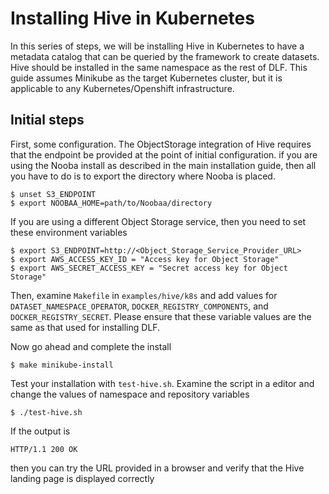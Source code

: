 # Installing Hive in Kubernetes

In this series of steps, we will be installing Hive in Kubernetes to have a
metadata catalog that can be queried by the framework to create datasets. Hive
should be installed in the same namespace as the rest of DLF. This
guide assumes Minikube as the target Kubernetes cluster, but it is applicable to any Kubernetes/Openshift infrastructure.

## Initial steps

First, some configuration. The ObjectStorage integration of Hive requires that the endpoint be provided at the point of initial configuration. 
if you are using the Nooba install as described in the main installation guide, then all you have to do is to export the directory where Nooba is placed.

```
$ unset S3_ENDPOINT
$ export NOOBAA_HOME=path/to/Noobaa/directory
```
If you are using a different Object Storage service, then you need to set these environment variables

```
$ export S3_ENDPOINT=http://<Object_Storage_Service_Provider_URL>
$ export AWS_ACCESS_KEY_ID = "Access key for Object Storage"
$ export AWS_SECRET_ACCESS_KEY = "Secret access key for Object Storage"
```
Then, examine `Makefile` in `examples/hive/k8s` and add values for `DATASET_NAMESPACE_OPERATOR`, `DOCKER_REGISTRY_COMPONENTS`, and `DOCKER_REGISTRY_SECRET`. Please ensure that these variable values are the same as that used for installing DLF.

Now go ahead and complete the install
```
$ make minikube-install
```

Test your installation with `test-hive.sh`. Examine the script in a editor and change the values of namespace and repository variables
```
$ ./test-hive.sh
```
If the output is
```
HTTP/1.1 200 OK
```
then you can try the URL provided in a browser and verify that the Hive landing page is displayed correctly
